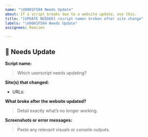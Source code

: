 ```yaml
---
name: "\U0001F504 Needs Update"
about: If a script breaks due to a website update, use this.
title: "[UPDATE NEEDED] <script name> broken after site change"
labels: "\U0001F504 Needs Update"
assignees: Reacien

---
```


## 🔄 Needs Update

**Script name:**  
> Which userscript needs updating?

**Site(s) that changed:**  
- URLs:

**What broke after the website updated?**  
> Detail exactly what’s no longer working.

**Screenshots or error messages:**  
> Paste any relevant visuals or console outputs.
